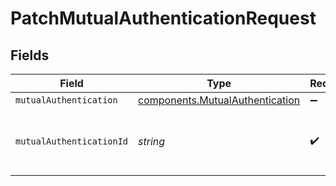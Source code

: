 # PatchMutualAuthenticationRequest


## Fields

| Field                                                                                     | Type                                                                                      | Required                                                                                  | Description                                                                               | Example                                                                                   |
| ----------------------------------------------------------------------------------------- | ----------------------------------------------------------------------------------------- | ----------------------------------------------------------------------------------------- | ----------------------------------------------------------------------------------------- | ----------------------------------------------------------------------------------------- |
| `mutualAuthentication`                                                                    | [components.MutualAuthentication](../../../sdk/models/components/mutualauthentication.md) | :heavy_minus_sign:                                                                        | N/A                                                                                       |                                                                                           |
| `mutualAuthenticationId`                                                                  | *string*                                                                                  | :heavy_check_mark:                                                                        | Alphanumeric string identifying a mutual authentication.                                  | SEAwSOsP7dEpTgGZdP7ZFw                                                                    |
